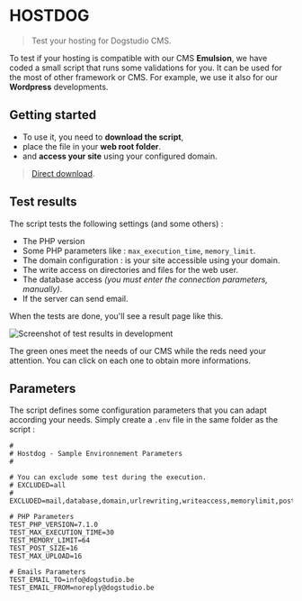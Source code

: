 # HOSTDOG 

> Test your hosting for Dogstudio CMS.

To test if your hosting is compatible with our CMS <strong>Emulsion</strong>, we have coded a small script that runs some validations for you.
It can be used for the most of other framework or CMS. For example, we use it also for our <strong>Wordpress</strong> developments.

## Getting started

* To use it, you need to **download the script**, 
* place the file in your **web root folder**.
* and **access your site** using your configured domain.

> [Direct download](https://raw.githubusercontent.com/Dogstudio/hosting-for-dogs/master/hostdog.php).

## Test results

The script tests the following settings (and some others) :

* The PHP version
* Some PHP parameters like : `max_execution_time`, `memory_limit`.
* The domain configuration : is your site accessible using your domain.
* The write access on directories and files for the web user.
* The database access _(you must enter the connection parameters, manually)_.
* If the server can send email.

When the tests are done, you'll see a result page like this.

![Screenshot of test results in development](https://raw.githubusercontent.com/Dogstudio/hosting-for-dogs/master/docs/images/test-pass.png)

The green ones meet the needs of our CMS while the reds need your attention.
You can click on each one to obtain more informations.

## Parameters 

The script defines some configuration parameters that you can adapt according your needs. 
Simply create a `.env` file in the same folder as the script : 

```
#
# Hostdog - Sample Environnement Parameters
#

# You can exclude some test during the execution.
# EXCLUDED=all
# EXCLUDED=mail,database,domain,urlrewriting,writeaccess,memorylimit,postmaxsize,maxuploadsize,executiontime,gd,phpinfo,serverinfos

# PHP Parameters
TEST_PHP_VERSION=7.1.0
TEST_MAX_EXECUTION_TIME=30
TEST_MEMORY_LIMIT=64
TEST_POST_SIZE=16
TEST_MAX_UPLOAD=16

# Emails Parameters
TEST_EMAIL_TO=info@dogstudio.be
TEST_EMAIL_FROM=noreply@dogstudio.be
```
